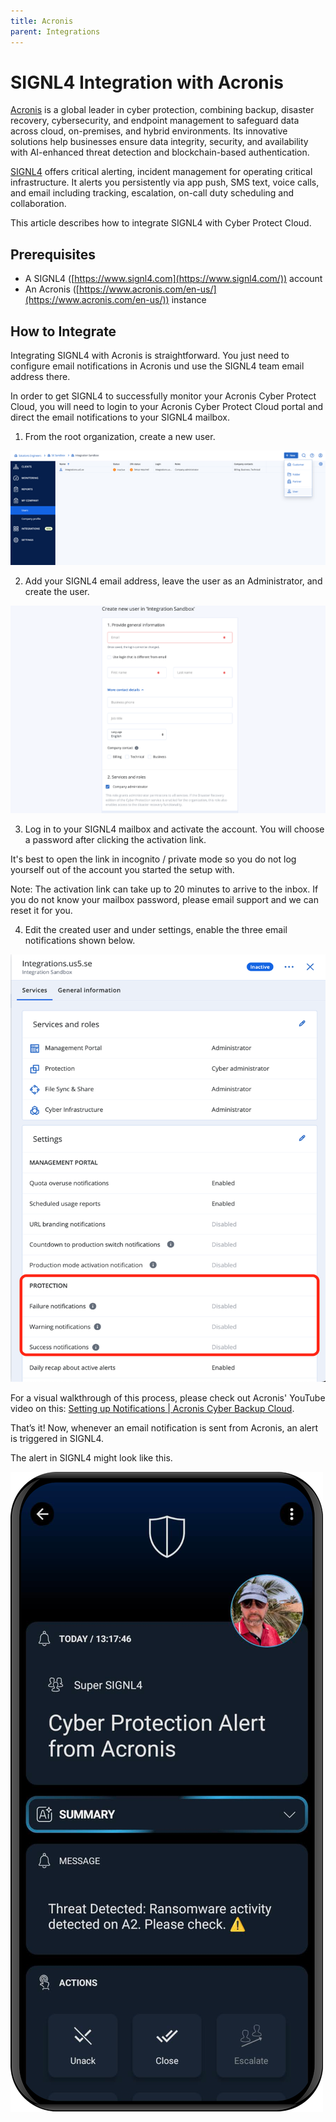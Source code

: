 ```yaml
---
title: Acronis
parent: Integrations
---
```


# SIGNL4 Integration with Acronis

[Acronis](https://www.acronis.com/en-us/) is a global leader in cyber protection, combining backup, disaster recovery, cybersecurity, and endpoint management to safeguard data across cloud, on-premises, and hybrid environments. Its innovative solutions help businesses ensure data integrity, security, and availability with AI-enhanced threat detection and blockchain-based authentication.

[SIGNL4](https://www.signl4.com/) offers critical alerting, incident management for operating critical infrastructure. It alerts you persistently via app push, SMS text, voice calls, and email including tracking, escalation, on-call duty scheduling and collaboration.

This article describes how to integrate SIGNL4 with Cyber Protect Cloud.

## Prerequisites

- A SIGNL4 ([https://www.signl4.com](https://www.signl4.com/)) account
- An Acronis ([https://www.acronis.com/en-us/](https://www.acronis.com/en-us/)) instance

## How to Integrate

Integrating SIGNL4 with Acronis is straightforward. You just need to configure email notifications in Acronis und use the SIGNL4 team email address there.

In order to get SIGNL4 to successfully monitor your Acronis Cyber Protect Cloud, you will need to login to your Acronis Cyber Protect Cloud portal and direct the email notifications to your SIGNL4 mailbox.

1. From the root organization, create a new user.

![Acronis New User](acronis-new-user.png)

2. Add your SIGNL4 email address, leave the user as an Administrator, and create the user.

![Acronis User Email](acronis-user-email.png)

3. Log in to your SIGNL4 mailbox and activate the account. You will choose a password after clicking the activation link.

It's best to open the link in incognito / private mode so you do not log yourself out of the account you started the setup with.

Note: The activation link can take up to 20 minutes to arrive to the inbox. If you do not know your mailbox password, please email support and we can reset it for you.

4. Edit the created user and under settings, enable the three email notifications shown below.

![Acronis User Email](acronis-email-notifications.png)

For a visual walkthrough of this process, please check out Acronis' YouTube video on this: [Setting up Notifications | Acronis Cyber Backup Cloud](https://www.youtube.com/watch?v=OXd-IUHqVUI).

That’s it! Now, whenever an email notification is sent from Acronis, an alert is triggered in SIGNL4.

The alert in SIGNL4 might look like this.

![SIGNL4 Alert](signl4-acronis.png)

